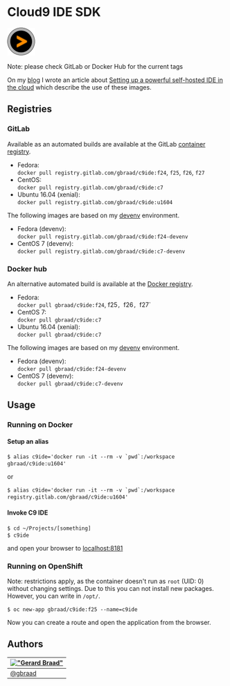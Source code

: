 Cloud9 IDE SDK
==============

!["Prompt"](https://raw.githubusercontent.com/gbraad/assets/gh-pages/icons/prompt-icon-64.png)


Note: please check GitLab or Docker Hub for the current tags

On my [blog](https://gbraad.nl/blog/) I wrote an article about [Setting up a powerful self-hosted IDE in the cloud](http://gbraad.nl/blog/setting-up-a-powerful-self-hosted-ide-in-the-cloud.html) which describe the use of these images.


## Registries

### GitLab

Available as an automated builds are available at the GitLab [container registry](https://gitlab.com/gbraad/c9ide/container_registry).

  * Fedora:  
    `docker pull registry.gitlab.com/gbraad/c9ide:f24`, `f25`, `f26`, `f27`
  * CentOS:  
    `docker pull registry.gitlab.com/gbraad/c9ide:c7`
  * Ubuntu 16.04 (xenial):  
    `docker pull registry.gitlab.com/gbraad/c9ide:u1604`

The following images are based on my [devenv](htttp://github.com/gbraad/devenv) environment.

  * Fedora (devenv):  
    `docker pull registry.gitlab.com/gbraad/c9ide:f24-devenv`
  * CentOS 7 (devenv):  
    `docker pull registry.gitlab.com/gbraad/c9ide:c7-devenv`


### Docker hub

An alternative automated build is available at the [Docker registry](https://hub.docker.com/r/gbraad/c9ide/).

  * Fedora:  
    `docker pull gbraad/c9ide:f24`, f25`, `f26`, `f27`
  * CentOS 7:  
    `docker pull gbraad/c9ide:c7`
  * Ubuntu 16.04 (xenial):  
    `docker pull gbraad/c9ide:c7`

The following images are based on my [devenv](htttp://github.com/gbraad/devenv) environment.

  * Fedora (devenv):  
    `docker pull gbraad/c9ide:f24-devenv`
  * CentOS 7 (devenv):  
    `docker pull gbraad/c9ide:c7-devenv`


Usage
-----

###  Running on Docker

#### Setup an alias

```
$ alias c9ide='docker run -it --rm -v `pwd`:/workspace gbraad/c9ide:u1604'
```

or

```
$ alias c9ide='docker run -it --rm -v `pwd`:/workspace registry.gitlab.com/gbraad/c9ide:u1604'
```

#### Invoke C9 IDE

```
$ cd ~/Projects/[something]
$ c9ide
```

and open your browser to [localhost:8181](http://localhost:8181/)


### Running on OpenShift
Note: restrictions apply, as the container doesn't run as `root` (UID: 0) without changing settings. Due to this you can not install new packages. However, you can write in `/opt/`.

```
$ oc new-app gbraad/c9ide:f25 --name=c9ide
```

Now you can create a route and open the application from the browser.


Authors
-------

| [!["Gerard Braad"](http://gravatar.com/avatar/e466994eea3c2a1672564e45aca844d0.png?s=60)](http://gbraad.nl "Gerard Braad <me@gbraad.nl>") |
|---|
| [@gbraad](https://twitter.com/gbraad)  |

